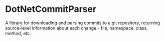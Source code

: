 # DotNetCommitParser

A library for downloading and parsing commits to a git repository, returning source-level information about each change - file, namespace, class, method, etc.
